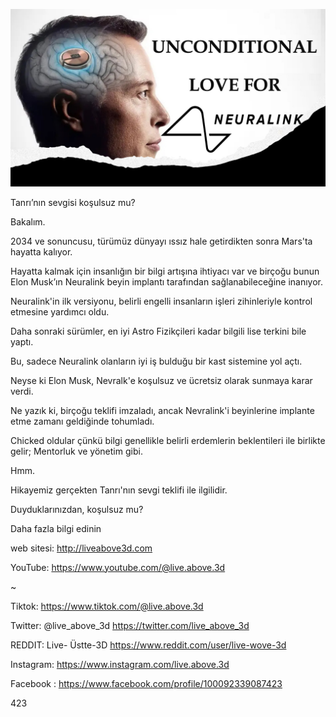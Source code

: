 ![Video cover image](../cover.jpeg "cover-photo")

Tanrı’nın sevgisi koşulsuz mu?

Bakalım.

2034 ve sonuncusu, türümüz dünyayı ıssız hale getirdikten sonra Mars'ta hayatta kalıyor.

Hayatta kalmak için insanlığın bir bilgi artışına ihtiyacı var ve birçoğu bunun Elon Musk’ın Neuralink beyin implantı tarafından sağlanabileceğine inanıyor.

Neuralink'in ilk versiyonu, belirli engelli insanların işleri zihinleriyle kontrol etmesine yardımcı oldu.

Daha sonraki sürümler, en iyi Astro Fizikçileri kadar bilgili lise terkini bile yaptı.

Bu, sadece Neuralink olanların iyi iş bulduğu bir kast sistemine yol açtı.

Neyse ki Elon Musk, Nevralk'e koşulsuz ve ücretsiz olarak sunmaya karar verdi.

Ne yazık ki, birçoğu teklifi imzaladı, ancak Nevralink'i beyinlerine implante etme zamanı geldiğinde tohumladı.

Chicked oldular çünkü bilgi genellikle belirli erdemlerin beklentileri ile birlikte gelir; Mentorluk ve yönetim gibi.

Hmm.

Hikayemiz gerçekten Tanrı'nın sevgi teklifi ile ilgilidir.

Duyduklarınızdan, koşulsuz mu?

Daha fazla bilgi edinin

web sitesi: http://liveabove3d.com

YouTube: https://www.youtube.com/@live.above.3d

~

Tiktok: https://www.tiktok.com/@live.above.3d

Twitter: @live_above_3d https://twitter.com/live_above_3d

REDDIT: Live- Üstte-3D https://www.reddit.com/user/live-wove-3d

Instagram: https://www.instagram.com/live.above.3d

Facebook : https://www.facebook.com/profile/100092339087423

423